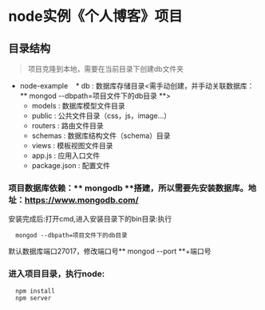 # node实例《个人博客》项目

## 目录结构
> 项目克隆到本地，需要在当前目录下创建db文件夹

* node-example
    *  db : 数据库存储目录<需手动创建，并手动关联数据库：** mongod --dbpath=项目文件下的db目录 **>
    *  models : 数据库模型文件目录
    *  public : 公共文件目录（css，js，image...）
    *  routers : 路由文件目录
    *  schemas : 数据库结构文件（schema）目录
    *  views : 模板视图文件目录
    *  app.js : 应用入口文件
    *  package.json : 配置文件

### 项目数据库依赖：** mongodb **搭建，所以需要先安装数据库。地址：<https://www.mongodb.com/>
安装完成后:打开cmd,进入安装目录下的bin目录:执行
```mongodb
  mongod --dbpath=项目文件下的db目录
```
默认数据库端口27017，修改端口号** mongod --port **+端口号
### 进入项目目录，执行node:
```node
  npm install
  npm server
```
